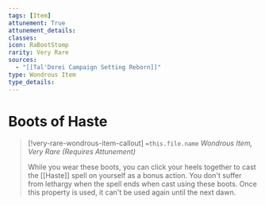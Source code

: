 ```yaml
---
tags: [Item]
attunement: True
attunement_details: 
classes: 
icon: RaBootStomp
rarity: Very Rare
sources:
  - "[[Tal'Dorei Campaign Setting Reborn]]"
type: Wondrous Item
type_details: 
---
```

# Boots of Haste
>[!very-rare-wondrous-item-callout] `=this.file.name`
>*Wondrous Item, Very Rare (Requires Attunement)*
>
>While you wear these boots, you can click your heels together to cast the [[Haste]] spell on yourself as a bonus action. You don't suffer from lethargy when the spell ends when cast using these boots. Once this property is used, it can't be used again until the next dawn.
>
>

